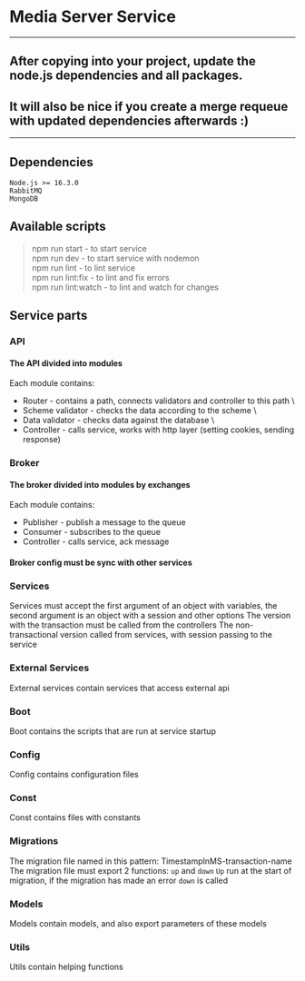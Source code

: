 # Media Server Service

---

## After copying into your project, update the node.js dependencies and all packages.
## It will also be nice if you create a merge requeue with updated dependencies afterwards :)

---

## Dependencies

```
Node.js >= 16.3.0
RabbitMQ
MongoDB
```

## Available scripts

> npm run start - to start service \
> npm run dev - to start service with nodemon \
> npm run lint - to lint service \
> npm run lint:fix - to lint and fix errors \
> npm run lint:watch - to lint and watch for changes

## Service parts

### API
#### The API divided into modules
Each module contains:
- Router - contains a path, connects validators and controller to this path \
- Scheme validator - checks the data according to the scheme \
- Data validator - checks data against the database \
- Controller - calls service, works with http layer (setting cookies, sending response)

### Broker
#### The broker divided into modules by exchanges
Each module contains:
- Publisher - publish a message to the queue
- Consumer - subscribes to the queue
- Controller - calls service, ack message
#### Broker config must be sync with other services

### Services
Services must accept the first argument of an object with variables,
the second argument is an object with a session and other options
The version with the transaction must be called from the controllers
The non-transactional version called from services, with session passing to the service

### External Services
External services contain services that access external api

### Boot
Boot contains the scripts that are run at service startup

### Config
Config contains configuration files

### Const
Const contains files with constants

### Migrations
The migration file named in this pattern: TimestampInMS-transaction-name
The migration file must export 2 functions: `up` and `down`
`Up` run at the start of migration, if the migration has made an error `down` is called

### Models
Models contain models, and also export parameters of these models

### Utils
Utils contain helping functions
